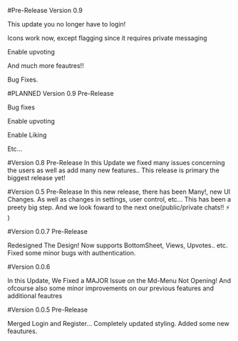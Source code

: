 #Pre-Release Version 0.9 

This update you no longer have to login! 

Icons work now, except flagging since it requires private messaging

Enable upvoting 

And much more feautres!!

Bug Fixes.

#PLANNED Version 0.9 Pre-Release

Bug fixes

Enable upvoting 

Enable Liking

Etc...

#Version 0.8 Pre-Release
In this Update we fixed many issues concerning the users as well as add many new features.. This release is primary the biggest release yet!

#Version 0.5 Pre-Release
In this new release, there has been Many!, new UI Changes. As well as changes in settings, user control, etc... This has been a preety big step. And we look foward to the next one(public/private chats!! :zap: )


#Version 0.0.7 Pre-Release

Redesigned The Design! Now supports BottomSheet, Views, Upvotes.. etc. Fixed some minor bugs with authentication.

#Version 0.0.6

In this Update, We Fixed a MAJOR Issue on the Md-Menu Not Opening! And ofcourse also some minor improvements on our previous features and additional feautres

#Version 0.0.5 Pre-Release

Merged Login and Register... Completely updated styling. Added some new feautures.
